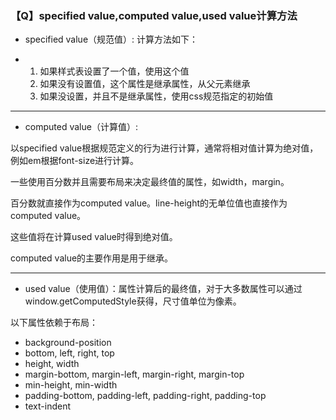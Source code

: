 ###   【Q】specified value,computed value,used value计算方法

- specified value（规范值）: 计算方法如下：

- 1. 如果样式表设置了一个值，使用这个值
  2. 如果没有设置值，这个属性是继承属性，从父元素继承
  3. 如果没设置，并且不是继承属性，使用css规范指定的初始值

------

- computed value（计算值）:

 以specified value根据规范定义的行为进行计算，通常将相对值计算为绝对值，例如em根据font-size进行计算。

一些使用百分数并且需要布局来决定最终值的属性，如width，margin。

百分数就直接作为computed value。line-height的无单位值也直接作为computed value。

这些值将在计算used value时得到绝对值。

computed value的主要作用是用于继承。

------

 

- used value（使用值）：属性计算后的最终值，对于大多数属性可以通过window.getComputedStyle获得，尺寸值单位为像素。

以下属性依赖于布局：

 

- background-position
- bottom, left, right, top
- height, width
- margin-bottom, margin-left, margin-right, margin-top
- min-height, min-width
- padding-bottom, padding-left, padding-right, padding-top
- text-indent

